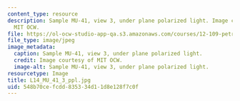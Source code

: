 ```yaml
---
content_type: resource
description: Sample MU-41, view 3, under plane polarized light. Image courtesy of
  MIT OCW.
file: https://ol-ocw-studio-app-qa.s3.amazonaws.com/courses/12-109-petrology-fall-2005/548b70cefcdd835334d11d8e128f7c0f_L14_MU_41_3_ppl.jpg
file_type: image/jpeg
image_metadata:
  caption: Sample MU-41, view 3, under plane polarized light.
  credit: Image courtesy of MIT OCW.
  image-alt: Sample MU-41, view 3, under plane polarized light.
resourcetype: Image
title: L14_MU_41_3_ppl.jpg
uid: 548b70ce-fcdd-8353-34d1-1d8e128f7c0f
---
```

